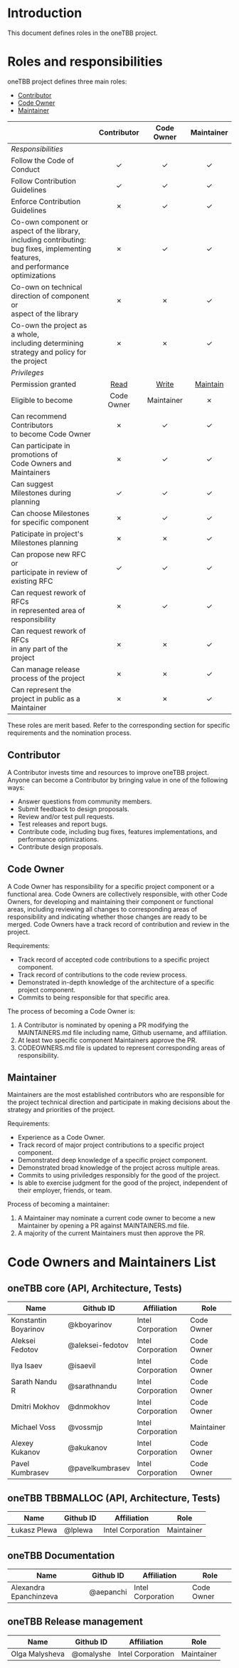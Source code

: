<!--
******************************************************************************
*
* Licensed under the Apache License, Version 2.0 (the "License");
* you may not use this file except in compliance with the License.
* You may obtain a copy of the License at
*
*     http://www.apache.org/licenses/LICENSE-2.0
*
* Unless required by applicable law or agreed to in writing, software
* distributed under the License is distributed on an "AS IS" BASIS,
* WITHOUT WARRANTIES OR CONDITIONS OF ANY KIND, either express or implied.
* See the License for the specific language governing permissions and
* limitations under the License.
*******************************************************************************/-->

# Introduction

This document defines roles in the oneTBB project.

# Roles and responsibilities

oneTBB project defines three main roles:
 * [Contributor](#contributor)
 * [Code Owner](#code-Owner)
 * [Maintainer](#maintainer)

[permissions]: https://docs.github.com/en/organizations/managing-user-access-to-your-organizations-repositories/managing-repository-roles/repository-roles-for-an-organization#permissions-for-each-role

|                                                                                                                                             |       Contributor       |       Code Owner        |       Maintainer        |
| :------------------------------------------------------------------------------------------------------------------------------------------ | :---------------------: | :---------------------: | :---------------------: |
| _Responsibilities_                                                                                                                          |                         |                         |                         |
| Follow the Code of Conduct                                                                                                                  |            ✓            |            ✓           |            ✓            |
| Follow Contribution Guidelines                                                                                                              |            ✓            |            ✓           |            ✓            |
| Enforce Contribution Guidelines                                                                                                             |            ✗            |            ✓           |            ✓            |
| Co-own component or aspect of the library,<br>  including contributing: bug fixes, implementing features,<br> and performance optimizations |            ✗            |            ✓           |            ✓            |
| Co-own on technical direction of component or<br> aspect of the library                                                                     |            ✗            |            ✗           |            ✓            |
| Co-own the project as a whole,<br> including determining strategy and policy for the project                                             |            ✗            |            ✗           |            ✓            |
| _Privileges_                                                                                                                                |                         |                         |                         |
| Permission granted                                                                                                                          |   [Read][permissions]   |   [Write][permissions]  | [Maintain][permissions] |
| Eligible to become                                                                                                                          |       Code Owner        |       Maintainer        |            ✗            |
| Can recommend Contributors<br> to become Code Owner                                                               |            ✗            |            ✓           |            ✓            |
| Can participate in promotions of<br> Code Owners and  Maintainers                                                                           |            ✗            |            ✓           |            ✓            |
| Can suggest Milestones during planning                                                                                                      |            ✓            |            ✓           |            ✓            |
| Can choose Milestones for specific component                                                                                                |            ✗            |            ✓           |            ✓            |
| Paticipate in project's Milestones planning                                                                                                 |            ✗            |            ✗           |            ✓            |
| Can propose new RFC or<br> participate in review of existing RFC                                                                            |            ✓            |            ✓           |            ✓            |
| Can request rework of RFCs<br> in represented area of responsibility                                                                        |            ✗            |            ✓           |            ✓            |
| Can request rework of RFCs<br> in any part of the project                                                                                   |            ✗            |            ✗           |            ✓            |
| Can manage release process of the project                                                                                                   |            ✗            |            ✗           |            ✓            |
| Can represent the project in public as a Maintainer                                                                                         |            ✗            |            ✗           |            ✓            |

These roles are merit based. Refer to the corresponding section for specific
requirements and the nomination process.

## Contributor

A Contributor invests time and resources to improve oneTBB project.
Anyone can become a Contributor by bringing value in one of the following ways:
  * Answer questions from community members.
  * Submit feedback to design proposals.
  * Review and/or test pull requests.
  * Test releases and report bugs.
  * Contribute code, including bug fixes, features implementations,
and performance optimizations.
  * Contribute design proposals.

## Code Owner

A Code Owner has responsibility for a specific project component or a functional
area. Code Owners are collectively responsible, with other Code Owners,
for developing and maintaining their component or functional areas, including
reviewing all changes to corresponding areas of responsibility and indicating
whether those changes are ready to be merged. Code Owners have a track record of
contribution and review in the project.

Requirements:
  * Track record of accepted code contributions to a specific project component.
  * Track record of contributions to the code review process.
  * Demonstrated in-depth knowledge of the architecture of a specific project
    component.
  * Commits to being responsible for that specific area.

The process of becoming a Code Owner is:
1. A Contributor is nominated by opening a PR modifying the MAINTAINERS.md file
including name, Github username, and affiliation.
2. At least two specific component Maintainers approve the PR.
3. CODEOWNERS.md file is updated to represent corresponding areas of responsibility.

## Maintainer
Maintainers are the most established contributors who are responsible for the 
project technical direction and participate in making decisions about the
strategy and priorities of the project.

Requirements:
  * Experience as a Code Owner.
  * Track record of major project contributions to a specific project component.
  * Demonstrated deep knowledge of a specific project component.
  * Demonstrated broad knowledge of the project across multiple areas.
  * Commits to using priviledges responsibly for the good of the project.
  * Is able to exercise judgment for the good of the project, independent of
    their employer, friends, or team.

Process of becoming a maintainer:
1. A Maintainer may nominate a current code owner to become a new Maintainer by 
opening a PR against MAINTAINERS.md file.
2. A majority of the current Maintainers must then approve the PR.

# Code Owners and Maintainers List

## oneTBB core (API, Architecture, Tests)

| Name                  | Github ID             | Affiliation       | Role       |
| --------------------- | --------------------- | ----------------- | ---------- |
| Konstantin Boyarinov  | @kboyarinov           | Intel Corporation | Code Owner |
| Aleksei Fedotov       | @aleksei-fedotov      | Intel Corporation | Code Owner |
| Ilya Isaev            | @isaevil              | Intel Corporation | Code Owner |
| Sarath Nandu R        | @sarathnandu          | Intel Corporation | Code Owner |
| Dmitri Mokhov         | @dnmokhov             | Intel Corporation | Code Owner |
| Michael Voss          | @vossmjp              | Intel Corporation | Maintainer |
| Alexey Kukanov        | @akukanov             | Intel Corporation | Code Owner |
| Pavel Kumbrasev       | @pavelkumbrasev       | Intel Corporation | Code Owner |

## oneTBB TBBMALLOC (API, Architecture, Tests)

| Name                  | Github ID             | Affiliation       | Role       |
| --------------------- | --------------------- | ----------------- | ---------- |
| Łukasz Plewa          | @lplewa               | Intel Corporation | Maintainer |


## oneTBB Documentation

| Name                   | Github ID             | Affiliation       | Role       |
| ---------------------- | --------------------- | ----------------- | ---------- |
| Alexandra Epanchinzeva | @aepanchi             | Intel Corporation | Code Owner |


## oneTBB Release management

| Name               | Github ID             | Affiliation       | Role       |
| ------------------ | --------------------- | ----------------- | ---------- |
| Olga Malysheva     | @omalyshe             | Intel Corporation | Maintainer |


